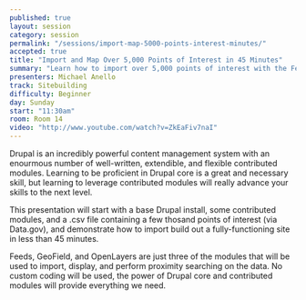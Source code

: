 ```yaml
---
published: true
layout: session
category: session
permalink: "/sessions/import-map-5000-points-interest-minutes/"
accepted: true
title: "Import and Map Over 5,000 Points of Interest in 45 Minutes"
summary: "Learn how to import over 5,000 points of interest with the Feeds module and use the Geofield module to build a proximity search in less than 45 minutes!"
presenters: Michael Anello
track: Sitebuilding
difficulty: Beginner
day: Sunday
start: "11:30am"
room: Room 14
video: "http://www.youtube.com/watch?v=ZkEaFiv7naI"
---
```


Drupal is an incredibly powerful content management system with an enourmous number of well-written, extendible, and flexible contributed modules. Learning to be proficient in Drupal core is a great and necessary skill, but learning to leverage contributed modules will really advance your skills to the next level.

This presentation will start with a base Drupal install, some contributed modules, and a .csv file containing a few thosand points of interest (via Data.gov), and demonstrate how to import build out a fully-functioning site in less than 45 minutes.

Feeds, GeoField, and OpenLayers are just three of the modules that will be used to import, display, and perform proximity searching on the data. No custom coding will be used, the power of Drupal core and contributed modules will provide everything we need.
